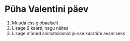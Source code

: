 # Püha Valentini päev

1. Muuda css globaalselt
2. Lisage 9 kaarti, nagu näites
3. Lisage mõned animatsioonid js-sse kaartide avamiseks
